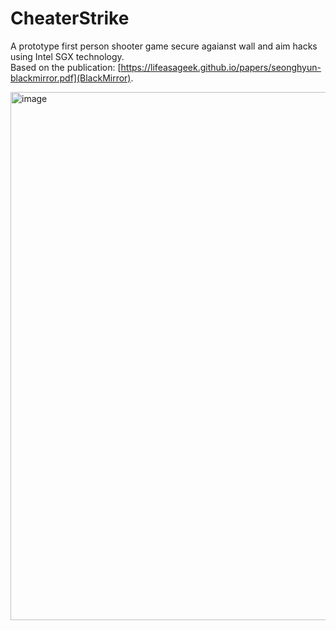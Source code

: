 # CheaterStrike

A prototype first person shooter game secure agaianst wall and aim hacks using Intel SGX technology.  
Based on the publication: [https://lifeasageek.github.io/papers/seonghyun-blackmirror.pdf](BlackMirror).   

<img width="845" alt="image" src="https://user-images.githubusercontent.com/74413910/161056584-2f329410-99bb-4b3b-a443-4f70a17d064c.png">

